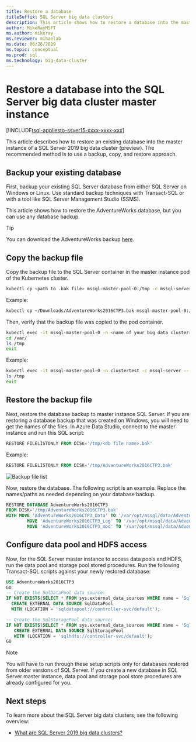 ```yaml
---
title: Restore a database
titleSuffix: SQL Server big data clusters
description: This article shows how to restore a database into the master instance of a SQL Server 2019 big data cluster (preview).
author: MikeRayMSFT
ms.author: mikeray
ms.reviewer: mihaelab 
ms.date: 06/26/2019
ms.topic: conceptual
ms.prod: sql
ms.technology: big-data-cluster
---
```


# Restore a database into the SQL Server big data cluster master instance

[!INCLUDE[tsql-appliesto-ssver15-xxxx-xxxx-xxx](../includes/tsql-appliesto-ssver15-xxxx-xxxx-xxx.md)]

This article describes how to restore an existing database into the master instance of a SQL Server 2019 big data cluster (preview). The recommended method is to use a backup, copy, and restore approach.

## Backup your existing database

First, backup your existing SQL Server database from either SQL Server on Windows or Linux. Use standard backup techniques with Transact-SQL or with a tool like SQL Server Management Studio (SSMS).

This article shows how to restore the AdventureWorks database, but you can use any database backup. 

> [!TIP]
> You can download the AdventureWorks backup [here](https://www.microsoft.com/download/details.aspx?id=49502).

## Copy the backup file

Copy the backup file to the SQL Server container in the master instance pod of the Kubernetes cluster.

```bash
kubectl cp <path to .bak file> mssql-master-pool-0:/tmp -c mssql-server -n <name of your big data cluster>
```

Example:

```bash
kubectl cp ~/Downloads/AdventureWorks2016CTP3.bak mssql-master-pool-0:/tmp -c mssql-server -n clustertest
```

Then, verify that the backup file was copied to the pod container.

```bash
kubectl exec -it mssql-master-pool-0 -n <name of your big data cluster> -c mssql-server -- bin/bash
cd /var/
ls /tmp
exit
```

Example:

```bash
kubectl exec -it mssql-master-pool-0 -n clustertest -c mssql-server -- bin/bash
ls /tmp
exit
```

## Restore the backup file

Next, restore the database backup to master instance SQL Server.  If you are restoring a database backup that was created on Windows, you will need to get the names of the files.  In Azure Data Studio, connect to the master instance and run this SQL script:

```sql
RESTORE FILELISTONLY FROM DISK='/tmp/<db file name>.bak'
```

Example:

```sql
RESTORE FILELISTONLY FROM DISK='/tmp/AdventureWorks2016CTP3.bak'
```

![Backup file list](media/restore-database/database-restore-file-list.png)

Now, restore the database. The following script is an example. Replace the names/paths as needed depending on your database backup.

```sql
RESTORE DATABASE AdventureWorks2016CTP3
FROM DISK='/tmp/AdventureWorks2016CTP3.bak'
WITH MOVE 'AdventureWorks2016CTP3_Data' TO '/var/opt/mssql/data/AdventureWorks2016CTP3_Data.mdf',
        MOVE 'AdventureWorks2016CTP3_Log' TO '/var/opt/mssql/data/AdventureWorks2016CTP3_Log.ldf',
        MOVE 'AdventureWorks2016CTP3_mod' TO '/var/opt/mssql/data/AdventureWorks2016CTP3_mod'
```

## Configure data pool and HDFS access

Now, for the SQL Server master instance to access data pools and HDFS, run the data pool and storage pool stored procedures. Run the following Transact-SQL scripts against your newly restored database:

```sql
USE AdventureWorks2016CTP3
GO
-- Create the SqlDataPool data source:
IF NOT EXISTS(SELECT * FROM sys.external_data_sources WHERE name = 'SqlDataPool')
  CREATE EXTERNAL DATA SOURCE SqlDataPool
  WITH (LOCATION = 'sqldatapool://controller-svc/default');

-- Create the SqlStoragePool data source:
IF NOT EXISTS(SELECT * FROM sys.external_data_sources WHERE name = 'SqlStoragePool')
   CREATE EXTERNAL DATA SOURCE SqlStoragePool
   WITH (LOCATION = 'sqlhdfs://controller-svc/default');
GO
```

> [!NOTE]
> You will have to run through these setup scripts only for databases restored from older versions of SQL Server. If you create a new database in SQL Server master instance, data pool and storage pool store procedures are already configured for you.

## Next steps

To learn more about the SQL Server big data clusters, see the following overview:

- [What are SQL Server 2019 big data clusters?](big-data-cluster-overview.md)
